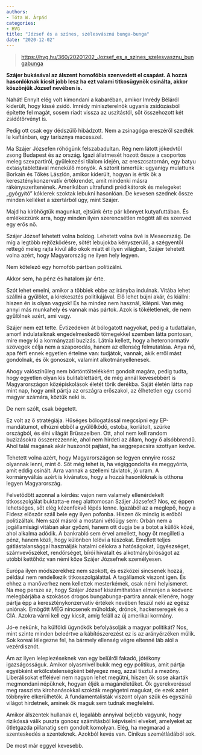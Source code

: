 ```yaml
---
authors:
- Tóta W. Árpád
categories:
- HVG
title: "József és a színes, szélesvásznú bunga-bunga"
date: "2020-12-02"
---
```


> https://hvg.hu/360/20201202_Jozsef_es_a_szines_szelesvasznu_bungabunga

**Szájer bukásával az álszent homofóbia szenvedett el csapást. A hozzá hasonlóknak kicsit jobb lesz  ha ezt valami titkosügynök csinálta, akkor köszönjük József nevében is.**

Nahát! Ennyit elég volt kimondani a kabaréban, amikor Imrédy Béláról kiderült, hogy kissé zsidó. Imrédy miniszterelnök ugyanis zsidózásból építette fel magát, sosem riadt vissza az uszítástól, sőt összehozott két zsidótörvényt is.

Pedig ott csak egy dédszülő hibádzott. Nem a zsinagóga ereszéről szedték le kaftánban, egy tarisznya macesszel.

Ma Szájer Józsefen röhögünk felszabadultan. Rég nem látott jókedvtől zsong Budapest és az ország. Igazi állatmesét hozott össze a csoportos meleg szexpartiról, gyülekezési tilalom idején, az ereszcsatornán, egy batyu extasytablettával menekülő monyók. A sztorit ismertük: ugyanígy mulattunk Borkain és Tőkés Lászlón, amikor kiderült, hogyan is értik ők a kereszténykonzervatív értékrendet, amit mindenki másra rákényszerítenének. Amerikában ultrafundi prédikátorok és melegeket „gyógyító” kóklerek szoktak lebukni hasonlóan. De kevesen szednek össze minden kelléket a szertárból úgy, mint Szájer.

Majd ha kiröhögtük magunkat, ejtsünk érte pár könnyet kutyafuttában. És emlékezzünk arra, hogy minden ilyen szerencsétlen mögött áll  és szenved  egy erős nő.

Szájer József lehetett volna boldog. Lehetett volna övé is Meseország. De míg a legtöbb rejtőzködésre, sötét lebujokba kényszerülő, a szégyentől rettegő meleg rajta kívül álló okok miatt él ilyen világban, Szájer tehetett volna azért, hogy Magyarország ne ilyen hely legyen.

Nem kötelező egy homofób pártban politizálni.

Akkor sem, ha pénz és hatalom jár érte.

Szót lehet emelni, amikor a többiek ebbe az irányba indulnak. Vitába lehet szállni a gyűlölet, a kirekesztés politikájával. Elő lehet bújni akár, és kiállni: hiszen én is olyan vagyok! És ha mindez nem használ, kilépni. Van még annyi más munkahely  és vannak más pártok. Azok is tökéletlenek, de nem gyűlölnek azért, ami vagy.

Szájer nem ezt tette. Évtizedeken át bólogatott nagyokat, pedig  a tudattalan, amorf indulataiknak engedelmeskedő tömegekkel szemben  látta pontosan, mire megy ki a kormányzati buzizás. Látnia kellett, hogy a heteronormatív szövegek célja nem a szaporodás, hanem az ellenség felmutatása. Anya nő, apa férfi  ennek egyetlen értelme van: tudjátok, vannak, akik erről mást gondolnak, és ők gonoszok, valamint alkotmányellenesek.

Ahogy valószínűleg nem börtöntöltelékként gondolt magára, pedig tudta, hogy egyetlen olyan kis bulitablettáért, de még annál kevesebbért is Magyarországon középiskolások életét törik derékba. Saját életén látta nap mint nap, hogy amit pártja az országra erőszakol, az élhetetlen egy csomó magyar számára, köztük neki is.

De nem szólt, csak bégetett.

Ez volt az ő stratégiája. Hűséges bólogatással megcsípni egy EP-mandátumot, elhúzni ebből a gyűlölködő, ostoba, korlátolt, szürke országból, és élni világát Brüsszelben. Ott, ahol nem kell random buzizásokra összerezzennie, ahol nem hirdeti az állam, hogy ő alsóbbrendű. Ahol talál magának akár huszonöt pajtást, ha seggrepacsira szottyan kedve.

Tehetett volna azért, hogy Magyarországon se legyen ennyire rossz olyannak lenni, mint ő. Sőt még tehet is, ha végiggondolta és meggyónta, amit eddig csinált. Arra vannak a szellemi távlatok, jó uram. A kormányváltás azért is kívánatos, hogy a hozzá hasonlóknak is otthona legyen Magyarország.


Felvetődött azonnal a kérdés: vajon nem valamely ellenérdekelt titkosszolgálat buktatta-e meg alattomosan Szájer Józsefet? Nos, ez éppen lehetséges, sőt elég kézenfekvő lépés lenne. Igazából az a meglepő, hogy a Fidesz először száll bele egy ilyen pofonba. Hiszen ők mindig is erőből politizáltak. Nem szól másról a mostani vétóügy sem: Orbán nem a jogállamisági vitában akar győzni, hanem ott dugja be a botot a küllők közé, ahol alkalma adódik. A bankrabló sem érvel amellett, hogy őt megilleti a pénz, hanem közli, hogy különben lelövi a túszokat. Emellett teljes gátlástalansággal használják hatalmi célokra a hatóságokat, ügyészséget, számvevőszéket, rendőrséget, bírói hivatalt és alkotmánybíróságot  az utóbbi kettőhöz van némi köze Szájer Józsefnek személyesen.

Európa ilyen módszerekhez nem szokott, és eszközei sincsenek hozzá, például nem rendelkezik titkosszolgálattal. A tagállamok viszont igen. És ehhez a manőverhez nem kellettek mesterkémek, csak némi helyismeret. Na meg persze az, hogy Szájer József kiszámíthatóan elmenjen a kedvenc melegbárjába a szokásos drogos bungabunga-partira annak ellenére, hogy pártja épp a kereszténykonzervatív értékek nevében feszül neki az egész uniónak. Emögött  MÉG  nincsenek műholdak, drónok, hackerseregek és a CIA. Azokra várni kell egy kicsit, amíg feláll az új amerikai kormány.

Jó-e nekünk, ha külföldi ügynökök befolyásolják a magyar politikát? Nos, mint szinte minden  beleértve a kábítószerezést  ez is az arányérzéken múlik. Sok koreai lélegezne fel, ha bármely ellenség végre eltenné láb alól a vezérdisznót.

Ám az ilyen leleplezéseknek van egy belülről fakadó, jótékony igazságosságuk. Amikor olyasmivel bukik meg egy politikus, amit pártja egyébként erkölcstelenségként bélyegez meg, azzal tisztul a mezőny. Liberálisokat effélével nem nagyon lehet megütni, hiszen ők sose akarták megmondani népüknek, hogyan éljék a magánéletüket. Ők gyerekveréssel meg rasszista kirohanásokkal szokták megégetni magukat, de ezek azért többnyire elkerülhetők. A fundamentalisták viszont olyan szűk és egyszínű világot hirdetnek, aminek ők maguk sem tudnak megfelelni.

Amikor álszentek hullanak el, legalább annyival beljebb vagyunk, hogy rizikóssá válik puszta gonosz számításból képviselni elveket, amelyeket az ötletgazda pillanatig sem gondolt komolyan. Elég, ha megmarad a szenteskedés a szenteknek. Azokból kevés van. Cinikus szemétládából sok.

De most már eggyel kevesebb.
